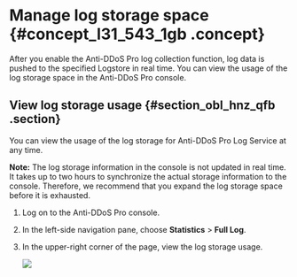 # Manage log storage space {#concept_l31_543_1gb .concept}

After you enable the Anti-DDoS Pro log collection function, log data is pushed to the specified Logstore in real time. You can view the usage of the log storage space in the Anti-DDoS Pro console.

## View log storage usage {#section_obl_hnz_qfb .section}

You can view the usage of the log storage for Anti-DDoS Pro Log Service at any time.

**Note:** The log storage information in the console is not updated in real time. It takes up to two hours to synchronize the actual storage information to the console. Therefore, we recommend that you expand the log storage space before it is exhausted.

1.  Log on to the Anti-DDoS Pro console.
2.  In the left-side navigation pane, choose **Statistics** \> **Full Log**.
3.  In the upper-right corner of the page, view the log storage usage.

    ![](http://static-aliyun-doc.oss-cn-hangzhou.aliyuncs.com/assets/img/77349/156203523933774_en-US.png)


